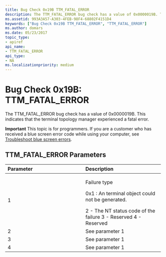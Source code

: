 ```yaml
---
title: Bug Check 0x19B TTM_FATAL_ERROR
description: The TTM_FATAL_ERROR bug check has a value of 0x0000019B. This indicates that the terminal topology manager experienced a fatal error.
ms.assetid: 993A3A57-A303-4FEB-98F4-68802F4151D4
keywords: ["Bug Check 0x19B TTM_FATAL_ERROR", "TTM_FATAL_ERROR"]
ms.author: domars
ms.date: 05/23/2017
topic_type:
- apiref
api_name:
- TTM_FATAL_ERROR
api_type:
- NA
ms.localizationpriority: medium
---
```


# Bug Check 0x19B: TTM\_FATAL\_ERROR


The TTM\_FATAL\_ERROR bug check has a value of 0x0000019B. This indicates that the terminal topology manager experienced a fatal error.

**Important** This topic is for programmers. If you are a customer who has received a blue screen error code while using your computer, see [Troubleshoot blue screen errors](http://windows.microsoft.com/windows-10/troubleshoot-blue-screen-errors).

## TTM\_FATAL\_ERROR Parameters


<table>
<colgroup>
<col width="50%" />
<col width="50%" />
</colgroup>
<thead>
<tr class="header">
<th align="left">Parameter</th>
<th align="left">Description</th>
</tr>
</thead>
<tbody>
<tr class="odd">
<td align="left">1</td>
<td align="left"><p>Failure type</p>
<p>0x1 : An terminal object could not be generated.</p>
2 - The NT status code of the failure
3 - Reserved
4 - Reserved</td>
</tr>
<tr class="even">
<td align="left">2</td>
<td align="left">See parameter 1</td>
</tr>
<tr class="odd">
<td align="left">3</td>
<td align="left">See parameter 1</td>
</tr>
<tr class="even">
<td align="left">4</td>
<td align="left">See parameter 1</td>
</tr>
</tbody>
</table>

 

 

 




